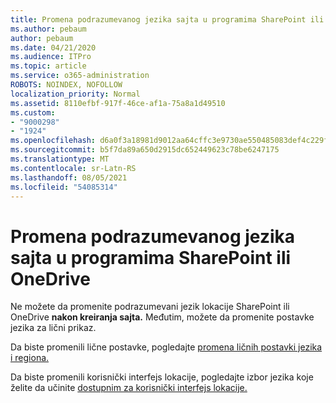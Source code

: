 ```yaml
---
title: Promena podrazumevanog jezika sajta u programima SharePoint ili OneDrive
ms.author: pebaum
author: pebaum
ms.date: 04/21/2020
ms.audience: ITPro
ms.topic: article
ms.service: o365-administration
ROBOTS: NOINDEX, NOFOLLOW
localization_priority: Normal
ms.assetid: 8110efbf-917f-46ce-af1a-75a8a1d49510
ms.custom:
- "9000298"
- "1924"
ms.openlocfilehash: d6a0f3a18981d9012aa64cffc3e9730ae550485083def4c229f1b2235ff98403
ms.sourcegitcommit: b5f7da89a650d2915dc652449623c78be6247175
ms.translationtype: MT
ms.contentlocale: sr-Latn-RS
ms.lasthandoff: 08/05/2021
ms.locfileid: "54085314"
---
```

# <a name="change-the-default-site-language-in-sharepoint-or-onedrive"></a>Promena podrazumevanog jezika sajta u programima SharePoint ili OneDrive 

Ne možete da promenite podrazumevani jezik lokacije SharePoint ili OneDrive **nakon kreiranja sajta.** Međutim, možete da promenite postavke jezika za lični prikaz.

Da biste promenili lične postavke, pogledajte [promena ličnih postavki jezika i regiona.](https://support.office.com/article/Change-your-personal-language-and-region-settings-caa1fccc-bcdb-42f3-9e5b-45957647ffd7)

Da biste promenili korisnički interfejs lokacije, pogledajte izbor jezika koje želite da učinite [dostupnim za korisnički interfejs lokacije.](https://support.office.com/article/choose-the-languages-you-want-to-make-available-for-a-site-s-user-interface-16d3a83c-05ab-4b50-8fbb-ff576a3351e8)

